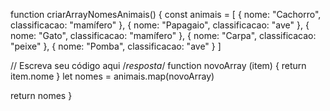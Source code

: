 function criarArrayNomesAnimais() {
    const animais = [
      { nome: "Cachorro", classificacao: "mamífero" },
      { nome: "Papagaio", classificacao: "ave" },
      { nome: "Gato", classificacao: "mamífero" },
      { nome: "Carpa", classificacao: "peixe" },
      { nome: "Pomba", classificacao: "ave" }
    ]

 // Escreva seu código aqui
/*resposta*/
  function novoArray (item) {
    return item.nome
  }
  let nomes = animais.map(novoArray)
  
  return nomes
}
